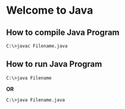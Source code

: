 # Welcome to Java

## How to compile Java Program

`C:\>javac Filename.java`

## How to run Java Program

`C:\>java Filename`

**OR**

`C:\>java Filename.java`
